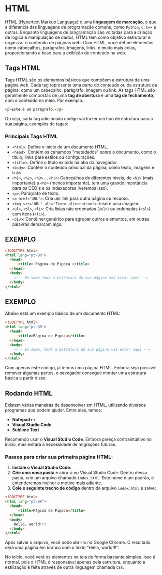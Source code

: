 # HTML

HTML (Hypertext Markup Language) é uma **linguagem de marcação**, o que a diferencia das linguagens de programação comuns, como `Python`, `C`, `C++` e outras. Enquanto linguagens de programação são voltadas para a criação de lógica e manipulação de dados, HTML tem como objetivo estruturar e organizar o conteúdo de páginas web.
Com HTML, você define elementos como cabeçalhos, parágrafos, imagens, links, e muito mais coias, proporcionando a base para a exibição de conteúdo na web.

## Tags HTML

Tags HTML são os elementos básicos que compõem a estrutura de uma página web. Cada tag representa uma parte do conteúdo ou da estrutura da página, como um cabeçalho, parágrafo, imagem ou link. As tags HTML são geralmente compostas de uma **tag de abertura** e uma **tag de fechamento**, com o conteúdo no meio. Por exemplo:

```html
<p>Este é um parágrafo.</p>
```
Ou seja, cada tag adicionada código vai trazer um tipo de estrutura para a sua página, exemplos de tagas:
### Principais Tags HTML

- `<html>`: Define o início de um documento HTML.
- `<head>`: Contém os cahamdos "metadados" sobre o documento, como o título, links para estilos ou configurações.
- `<title>`: Define o título exibido na aba do navegador.
- `<body>`: Contém o conteúdo principal da página, como texto, imagens e links.
- `<h1>`, `<h2>`, `<h3>` ... `<h6>`: Cabeçalhos de diferentes níveis, de `<h1>` (mais importante) a `<h6>` (menos importante), tem uma grande impotância para os CEO's e os Indexadores (veremos isso).
- `<p>`: Parágrafo de texto.
- `<a href="URL">`: Cria um link para outra página ou recurso.
- `<img src="URL" alt="Texto alternativo">`: Insere uma imagem.
- `<ul>`, `<ol>`, `<li>`: Cria listas não ordenadas (`<ul>`) ou ordenadas (`<ol>`) com itens (`<li>`).
- `<div>`: Contêiner genérico para agrupar outros elementos, em outras palavras demarcam algo.
## EXEMPLO
```html
<!DOCTYPE html>
<html lang="pt-BR">
  <head>
      <title> Página de Pipoca </title>
  </head>
  <body>
    <!-- Em suma toda a estrutura da sua página vai estar aqui -->
  </body>
</html>
```

## EXEMPLO

Abaixo está um exemplo básico de um documento HTML:

```html
<!DOCTYPE html>
<html lang="pt-BR">
  <head>
      <title>Página de Pipoca</title>
  </head>
  <body>
    <!-- Em suma, toda a estrutura da sua página vai estar aqui -->
  </body>
</html>
```

Com apenas este código, já temos uma página HTML. Embora seja possível remover algumas partes, o navegador consegue montar uma estrutura básica a partir disso.

## Rodando HTML

Existem várias maneiras de desenvolver em HTML, utilizando diversos programas que podem ajudar. Entre eles, temos:

- **Notepad++**
- **Visual Studio Code**
- **Sublime Text**
  
Recomendo usar o **Visual Studio Code**. Embora pareça contraintuitivo no início, mas evitará a necessidade de migrações futuras.

### Passos para criar sua primeira página HTML:

1. **Instale o Visual Studio Code.**
2. **Crie uma nova pasta** e abra-a no Visual Studio Code. Dentro dessa pasta, crie um arquivo chamado `index.html`. Este nome é um padrão, e entenderemos melhor o motivo mais adiante.
3. **Cole o seguinte trecho de código** dentro do arquivo `index.html` e salve:

```html
<!DOCTYPE html>
<html lang="pt-BR">
  <head>
      <title>Página de Pipoca</title>
  </head>
  <body>
    Hello, world!!!
  </body>
</html>
```

Após salvar o arquivo, você pode abri-lo no Google Chrome. O resultado será uma página em branco com o texto "Hello, world!!!". 

No início, você verá os elementos na tela de forma bastante simples. Isso é normal, pois o HTML é responsável apenas pela estrutura, enquanto a estilização é feita através de outra linguagem chamada `CSS`.
